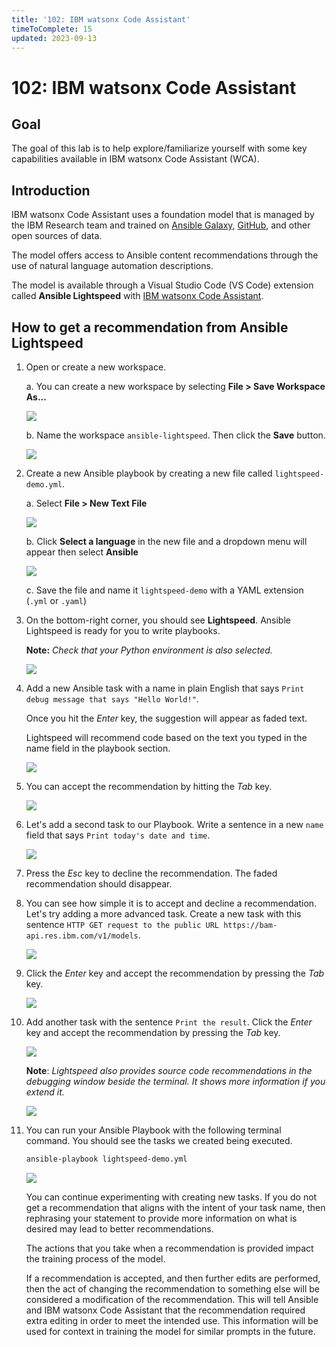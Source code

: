 ```yaml
---
title: '102: IBM watsonx Code Assistant'
timeToComplete: 15
updated: 2023-09-13
---
```


# 102: IBM watsonx Code Assistant

## Goal

The goal of this lab is to help explore/familiarize yourself with some key capabilities available in IBM watsonx Code Assistant (WCA).

## Introduction

IBM watsonx Code Assistant uses a foundation model that is managed by the IBM Research team and trained on [Ansible Galaxy](https://galaxy.ansible.com/), [GitHub](https://github.com/), and other open sources of data. 

The model offers access to Ansible content recommendations through the use of natural language automation descriptions. 

The model is available through a Visual Studio Code (VS Code) extension called **Ansible Lightspeed** with [IBM watsonx Code Assistant](https://www.ibm.com/products/watsonx-code-assistant).


## How to get a recommendation from Ansible Lightspeed

1. Open or create a new workspace. 

    a. You can create a new workspace by selecting **File > Save Workspace As...** 

    ![](./images/save-workspace.png)

    b. Name the workspace `ansible-lightspeed`. Then click the **Save** button.

    ![](./images/workspace-name.png)

2. Create a new Ansible playbook by creating a new file called `lightspeed-demo.yml`.

    a. Select **File > New Text File**

    ![](./images/new-text-file.png)

    b. Click **Select a language** in the new file and a dropdown menu will appear then select **Ansible** 

    ![](./images/select-ansible-language.png)

    c. Save the file and name it `lightspeed-demo` with a YAML extension (`.yml` or `.yaml`)

3.  On the bottom-right corner, you should see **Lightspeed**. Ansible Lightspeed is ready for you to write playbooks.

    **Note:** *Check that your Python environment is also selected.*

    ![](./images/lightspeed-status-bar.png)

4. Add a new Ansible task with a name in plain English that says `Print debug message that says "Hello World!"`.

    Once you hit the *Enter* key, the suggestion will appear as faded text. 
    
    Lightspeed will recommend code based on the text you typed in the name field in the playbook section.

    ![](./images/debug-message.png)

5. You can accept the recommendation by hitting the *Tab* key.

    ![](./images/tab-key.png)

6. Let's add a second task to our Playbook. Write a sentence in a new `name` field that says `Print today's date and time`.

    ![](./images/decline-recommendation.png)

7. Press the  *Esc* key to decline the recommendation. The faded recommendation should disappear.

8. You can see how simple it is to accept and decline a recommendation. Let's try adding a more advanced task. Create a new task with this sentence `HTTP GET request to the public URL https://bam-api.res.ibm.com/v1/models`.


    ![](./images/http-request.png)


9. Click the *Enter* key and accept the recommendation by pressing the *Tab* key.

    ![](./images/accept-http-request.png)

10. Add another task with the sentence `Print the result`. Click the *Enter* key and accept the recommendation by pressing the *Tab* key.

    ![](./images/print-result.png)

    **Note**: *Lightspeed also provides source code recommendations in the debugging window beside the terminal. It shows more information if you extend it.*

    ![](./images/source-code-recommendations.png)

11. You can run your Ansible Playbook with the following terminal command. You should see the tasks we created being executed.

    ```bash
    ansible-playbook lightspeed-demo.yml
    ```

    ![](./images/run-playbook.png)


    You can continue experimenting with creating new tasks. If you do not get a recommendation that aligns with the intent of your task name, then rephrasing your statement to provide more information on what is desired may lead to better recommendations.

    The actions that you take when a recommendation is provided impact the training process of the model.

    If a recommendation is accepted, and then further edits are performed, then the act of changing the recommendation to something else will be considered a modification of the recommendation. This will tell Ansible and IBM watsonx Code Assistant that the recommendation required extra editing in order to meet the intended use. This information will be used for context in training the model for similar prompts in the future.








